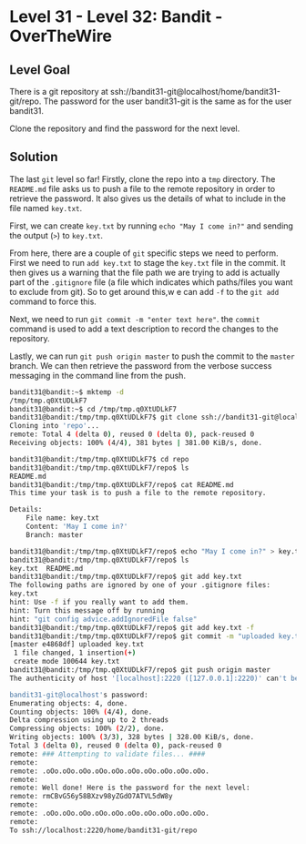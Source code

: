 # Level 31 - Level 32: Bandit - OverTheWire

## Level Goal

There is a git repository at ssh://bandit31-git@localhost/home/bandit31-git/repo. The password for the user bandit31-git is the same as for the user bandit31.

Clone the repository and find the password for the next level.

## Solution
The last `git` level so far! Firstly, clone the repo into a `tmp` directory. The `README.md` file asks us to push a file to the remote repository in order to retrieve the password. It also gives us the details of what to include in the file named `key.txt`.

First, we can create `key.txt` by running `echo "May I come in?"` and sending the output (`>`) to `key.txt`.

From here, there are a couple of `git` specific steps we need to perform. First we need to run `add key.txt` to stage the `key.txt` file in the commit. It then gives us a warning that the file path we are trying to add is actually part of the `.gitignore` file (a file which indicates which paths/files you want to exclude from git). So to get around this,w e can add `-f` to the `git add` command to force this.

Next, we need to run `git commit -m "enter text here"`. the `commit` command is used to add a text description to record the changes to the repository.

Lastly, we can run `git push origin master` to push the commit to the `master` branch. We can then retrieve the password from the verbose success messaging in the command line from the push.

```bash
bandit31@bandit:~$ mktemp -d
/tmp/tmp.q0XtUDLkF7
bandit31@bandit:~$ cd /tmp/tmp.q0XtUDLkF7
bandit31@bandit:/tmp/tmp.q0XtUDLkF7$ git clone ssh://bandit31-git@localhost:2220/home/bandit31-git/repo
Cloning into 'repo'...
remote: Total 4 (delta 0), reused 0 (delta 0), pack-reused 0
Receiving objects: 100% (4/4), 381 bytes | 381.00 KiB/s, done.

bandit31@bandit:/tmp/tmp.q0XtUDLkF7$ cd repo
bandit31@bandit:/tmp/tmp.q0XtUDLkF7/repo$ ls
README.md
bandit31@bandit:/tmp/tmp.q0XtUDLkF7/repo$ cat README.md 
This time your task is to push a file to the remote repository.

Details:
    File name: key.txt
    Content: 'May I come in?'
    Branch: master

bandit31@bandit:/tmp/tmp.q0XtUDLkF7/repo$ echo "May I come in?" > key.txt
bandit31@bandit:/tmp/tmp.q0XtUDLkF7/repo$ ls
key.txt  README.md
bandit31@bandit:/tmp/tmp.q0XtUDLkF7/repo$ git add key.txt
The following paths are ignored by one of your .gitignore files:
key.txt
hint: Use -f if you really want to add them.
hint: Turn this message off by running
hint: "git config advice.addIgnoredFile false"
bandit31@bandit:/tmp/tmp.q0XtUDLkF7/repo$ git add key.txt -f
bandit31@bandit:/tmp/tmp.q0XtUDLkF7/repo$ git commit -m "uploaded key.txt"
[master e4868df] uploaded key.txt
 1 file changed, 1 insertion(+)
 create mode 100644 key.txt
bandit31@bandit:/tmp/tmp.q0XtUDLkF7/repo$ git push origin master
The authenticity of host '[localhost]:2220 ([127.0.0.1]:2220)' can't be established.

bandit31-git@localhost's password: 
Enumerating objects: 4, done.
Counting objects: 100% (4/4), done.
Delta compression using up to 2 threads
Compressing objects: 100% (2/2), done.
Writing objects: 100% (3/3), 328 bytes | 328.00 KiB/s, done.
Total 3 (delta 0), reused 0 (delta 0), pack-reused 0
remote: ### Attempting to validate files... ####
remote: 
remote: .oOo.oOo.oOo.oOo.oOo.oOo.oOo.oOo.oOo.oOo.
remote: 
remote: Well done! Here is the password for the next level:
remote: rmCBvG56y58BXzv98yZGdO7ATVL5dW8y 
remote: 
remote: .oOo.oOo.oOo.oOo.oOo.oOo.oOo.oOo.oOo.oOo.
remote: 
To ssh://localhost:2220/home/bandit31-git/repo
```